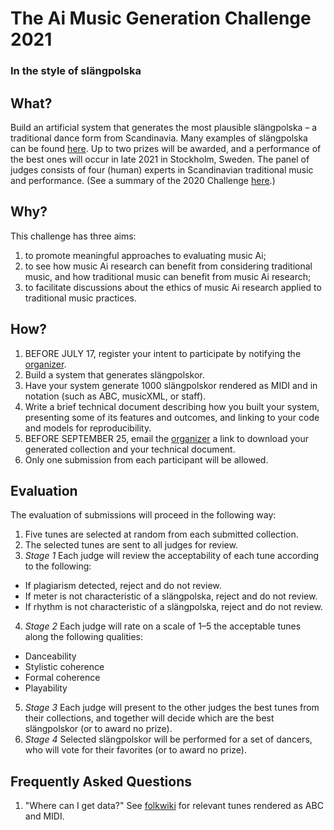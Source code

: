 # The Ai Music Generation Challenge 2021

### In the style of slängpolska
 
## What?
Build an artificial system that generates the most plausible slängpolska – a traditional dance form from Scandinavia. Many examples of slängpolska can be found [here](http://www.folkwiki.se/L%c3%a5ttyper/Sl%c3%a4ngpolska). Up to two prizes will be awarded, and a performance of the best ones will occur in late 2021 in Stockholm, Sweden. The panel of judges consists of four (human) experts in Scandinavian traditional music and performance. (See a summary of the 2020 Challenge [here](https://highnoongmt.wordpress.com/2020/11/20/the-ai-music-generation-challenge-2020-summary-and-results/).)
 
## Why?
This challenge has three aims:
1. to promote meaningful approaches to evaluating music Ai;
2. to see how music Ai research can benefit from considering traditional music, and how traditional music can benefit from music Ai research;
3. to facilitate discussions about the ethics of music Ai research applied to traditional music practices.
 
## How?
1. BEFORE JULY 17, register your intent to participate by notifying the [organizer](mailto:bobs@kth.se).
2. Build a system that generates slängpolskor.
3. Have your system generate 1000 slängpolskor rendered as MIDI and in notation (such as ABC, musicXML, or staff).
4. Write a brief technical document describing how you built your system, presenting some of its features and outcomes, and linking to your code and models for reproducibility.
5. BEFORE SEPTEMBER 25, email the [organizer](mailto:bobs@kth.se) a link to download your generated collection and your technical document.
6. Only one submission from each participant will be allowed.

## Evaluation
The evaluation of submissions will proceed in the following way:
1. Five tunes are selected at random from each submitted collection.
2. The selected tunes are sent to all judges for review.
3. _Stage 1_ Each judge will review the acceptability of each tune according to the following:
- If plagiarism detected, reject and do not review.
- If meter is not characteristic of a slängpolska, reject and do not review.
- If rhythm is not characteristic of a slängpolska, reject and do not review.
4. _Stage 2_ Each judge will rate on a scale of 1–5 the acceptable tunes along the following qualities:
- Danceability
- Stylistic coherence
- Formal coherence
- Playability
5. _Stage 3_ Each judge will present to the other judges the best tunes from their collections, and together will decide which are the best slängpolskor (or to award no prize).
6. _Stage 4_ Selected slängpolskor will be performed for a set of dancers, who will vote for their favorites (or to award no prize).

## Frequently Asked Questions
1. "Where can I get data?" See [folkwiki](http://www.folkwiki.se/L%c3%a5ttyper/Sl%c3%a4ngpolska) for relevant tunes rendered as ABC and MIDI.
